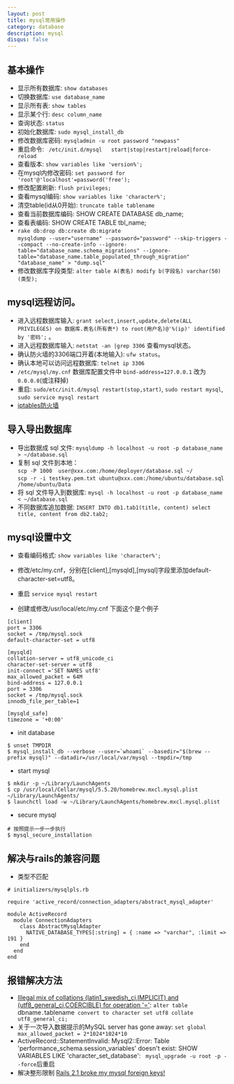 ```yaml
---
layout: post
title: mysql常用操作
category: database
description: mysql
disqus: false
---
```


## 基本操作
* 显示所有数据库:  `show databases`
* 切换数据库:  `use database_name`
* 显示所有表:  `show tables`
* 显示某个行:  `desc column_name`
* 查询状态:  `status`
* 初始化数据库: `sudo mysql_install_db`
* 修改数据库密码: `mysqladmin -u root password "newpass"`
* 重启命令: ` /etc/init.d/mysql   start|stop|restart|reload|force-reload`
* 查看版本: `show variables like 'version%'; `
* 在mysql内修改密码: `set password for 'root'@'localhost'=password('free');`
* 修改配置刷新: `flush privileges; `
* 查看mysql编码: `show variables like 'character%';`
* 清空table(id从0开始): `truncate table tablename`
* 查看当前数据库编码: SHOW CREATE DATABASE db_name;
* 查看表编码: SHOW CREATE TABLE tbl_name;
*   `rake db:drop db:create db:migrate`   
`mysqldump --user="username" --password="password" --skip-triggers --compact --no-create-info --ignore-table="database_name.schema_migrations" --ignore-table="database_name.table_populated_through_migration" "database_name" > "dump.sql"`
* 修改数据库字段类型: `alter table A(表名) modify b(字段名) varchar(50)(类型);`


## mysql远程访问。
* 进入远程数据库输入: `grant select,insert,update,delete(ALL PRIVILEGES) on 数据库.表名(所有表*) to root(用户名)@'%(ip)' identified by '密码';` 。
* 进入远程数据库输入: `netstat -an |grep 3306` 查看mysql状态。
* 确认防火墙的3306端口开着(本地输入): `ufw status`。
* 确认本地可以访问远程数据库: `telnet ip 3306`
* `/etc/mysql/my.cnf` 数据库配置文件中 `bind-address=127.0.0.1` 改为 `0.0.0.0`(或注释掉)
* 重启: `sudo/etc/init.d/mysql restart(stop,start)`, `sudo restart mysql`, `sudo service mysql restart`
* [iptables防火墙](http://www.jb51.net/os/Ubuntu/45291.html)


## 导入导出数据库
* 导出数据成 sql 文件:  `mysqldump -h localhost -u root -p database_name > ~/database.sql`
* 复制 sql 文件到本地：      
`scp -P 1000  user@xxx.com:/home/deployer/database.sql ~/`      
`scp -r -i testkey.pem.txt ubuntu@xxx.com:/home/ubuntu/database.sql /home/ubuntu/Data`
* 将 sql 文件导入到数据库:  `mysql -h localhost -u root -p database_name < ~/database.sql`
* 不同数据库追加数据:  `INSERT INTO db1.tab1(title, content) select title, content from db2.tab2;`


## mysql设置中文
* 查看编码格式:  `show variables like 'character%'; `
* 修改/etc/my.cnf，分别在[client],[mysqld],[mysql]字段里添加default-character-set=utf8。
* 重启  `service mysql restart`


* 创建或修改/usr/local/etc/my.cnf 下面这个是个例子

```
[client]
port = 3306
socket = /tmp/mysql.sock
default-character-set = utf8

[mysqld]
collation-server = utf8_unicode_ci
character-set-server = utf8
init-connect ='SET NAMES utf8'
max_allowed_packet = 64M
bind-address = 127.0.0.1
port = 3306
socket = /tmp/mysql.sock
innodb_file_per_table=1

[mysqld_safe]
timezone = '+0:00'
```

* init database

```
$ unset TMPDIR
$ mysql_install_db --verbose --user=`whoami` --basedir="$(brew --prefix mysql)" --datadir=/usr/local/var/mysql --tmpdir=/tmp
```

* start mysql

```
$ mkdir -p ~/Library/LaunchAgents
$ cp /usr/local/Cellar/mysql/5.5.20/homebrew.mxcl.mysql.plist ~/Library/LaunchAgents/
$ launchctl load -w ~/Library/LaunchAgents/homebrew.mxcl.mysql.plist
```

* secure mysql

```
# 按照提示一步一步执行
$ mysql_secure_installation
```


## 解决与rails的兼容问题

* 类型不匹配   

```
# initializers/mysqlpls.rb

require 'active_record/connection_adapters/abstract_mysql_adapter'

module ActiveRecord
  module ConnectionAdapters
    class AbstractMysqlAdapter
      NATIVE_DATABASE_TYPES[:string] = { :name => "varchar", :limit => 191 }
    end
  end
end
```


## 报错解决方法
* [Illegal mix of collations (latin1_swedish_ci,IMPLICIT) and (utf8_general_ci,COERCIBLE) for operation '='](http://stackoverflow.com/questions/9819159/illegal-mix-of-collations-utf8-general-ci-implicit-and-utf8-unicode-ci-implic):  `alter table `dbname`.`tablename` convert to character set utf8 collate utf8_general_ci;`
* 关于一次导入数据提示的MySQL server has gone away: `set global max_allowed_packet = 2*1024*1024*10`
* ActiveRecord::StatementInvalid: Mysql2::Error: Table 'performance_schema.session_variables' doesn't exist: SHOW VARIABLES LIKE 'character_set_database':  ` mysql_upgrade -u root -p --force`后重启
* 解决整形限制 [Rails 2.1 broke my mysql foreign keys!](http://blog.smartlogicsolutions.com/2008/06/24/rails-21-broke-my-mysql-foreign-keys/)

